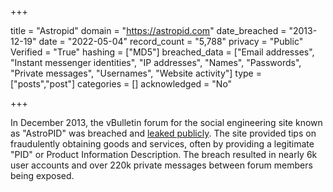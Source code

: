 +++

title = "Astropid"
domain = "https://astropid.com"
date_breached = "2013-12-19"
date = "2022-05-04"
record_count = "5,788"
privacy = "Public"
Verified = "True"
hashing = ["MD5"]
breached_data = ["Email addresses", "Instant messenger identities", "IP addresses", "Names", "Passwords", "Private messages", "Usernames", "Website activity"]
type = ["posts","post"]
categories = []
acknowledged = "No"


+++


In December 2013, the vBulletin forum for the social engineering site known as "AstroPID" was breached and <a href="https://www.sinister.ly/Thread-40-Compromised-databases" target="_blank" rel="noopener">leaked publicly</a>. The site provided tips on fraudulently obtaining goods and services, often by providing a legitimate "PID" or Product Information Description. The breach resulted in nearly 6k user accounts and over 220k private messages between forum members being exposed.

